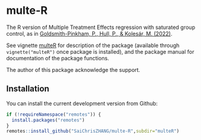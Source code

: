 # multe-R

The R version of Multiple Treatment Effects regression with saturated group control, as in [Goldsmith-Pinkham, P., Hull, P., &amp; Kolesár, M. (2022)](https://www.nber.org/papers/w30108).

See vignette [multeR](multeR/doc/MulteR.pdf) for description of the package (available through `vignette("multeR")` once package is installed), and the package manual for documentation of the package functions.

The author of this package acknowledge the support.

## Installation

You can install the current development version from Github:

```r
if (!requireNamespace("remotes")) {
  install.packages("remotes")
}
remotes::install_github("SaiChrisZHANG/multe-R",subdir="multeR")
```
